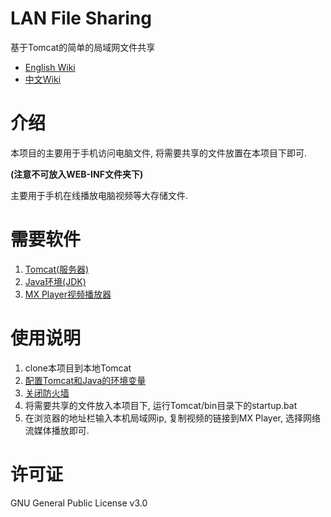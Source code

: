# LAN File Sharing
基于Tomcat的简单的局域网文件共享

- [English Wiki](https://github.com/Ahaochan/LANFileSharing/wiki/English-Wiki)
- [中文Wiki](https://github.com/Ahaochan/LANFileSharing/wiki/%E4%B8%AD%E6%96%87Wiki)

# 介绍

本项目的主要用于手机访问电脑文件, 将需要共享的文件放置在本项目下即可.

**(注意不可放入WEB-INF文件夹下)**

主要用于手机在线播放电脑视频等大存储文件.

# 需要软件
1. [Tomcat(服务器)](http://tomcat.apache.org/)
2. [Java环境(JDK)](http://www.oracle.com/technetwork/java/javase/downloads/index.html)
3. [MX Player视频播放器](https://www.baidu.com/s?wd=MXPlayer)

# 使用说明
1. clone本项目到本地Tomcat
2. [配置Tomcat和Java的环境变量](https://www.baidu.com/s?wd=tomcat%20配置环境)
3. [关闭防火墙](https://www.baidu.com/s?wd=关闭防火墙)
4. 将需要共享的文件放入本项目下, 运行Tomcat/bin目录下的startup.bat
5. 在浏览器的地址栏输入本机局域网ip, 复制视频的链接到MX Player, 选择网络流媒体播放即可.

# 许可证
GNU General Public License v3.0
